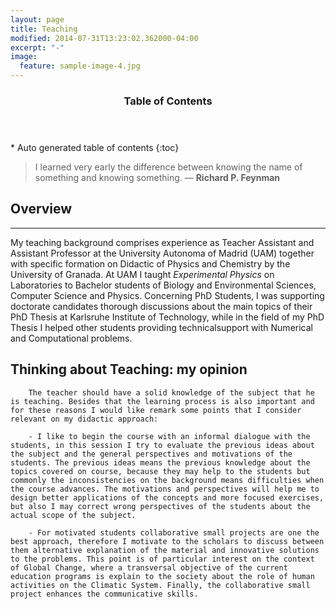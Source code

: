 ```yaml
---
layout: page
title: Teaching
modified: 2014-07-31T13:23:02.362000-04:00
excerpt: "-"
image:
  feature: sample-image-4.jpg
---
```


<section id="table-of-contents" class="toc">
  <header>
    <h3>Table of Contents</h3>
  </header>
<div id="drawer" markdown="1">
*  Auto generated table of contents
{:toc}
</div>
</section><!-- /#table-of-contents -->


> I learned very early the difference between knowing the name of something and knowing something. ― **Richard P. Feynman**

## Overview
---

My teaching background comprises experience as Teacher Assistant and Assistant Professor at the University Autonoma of Madrid (UAM) together with specific formation on Didactic of Physics and Chemistry by the University of Granada. At UAM I taught *Experimental Physics* on Laboratories to Bachelor students of Biology and Environmental Sciences, Computer Science and Physics. Concerning PhD Students, I was supporting doctorate candidates thorough discussions about the main topics of their PhD Thesis at Karlsruhe Institute of Technology, while in the field of my PhD Thesis I helped other students providing technicalsupport with Numerical and Computational problems.

## Thinking about Teaching: my opinion

		The teacher should have a solid knowledge of the subject that he is teaching. Besides that the learning process is also important and for these reasons I would like remark some points that I consider relevant on my didactic approach:
		
		- I like to begin the course with an informal dialogue with the students, in this session I try to evaluate the previous ideas about the subject and the general perspectives and motivations of the students. The previous ideas means the previous knowledge about the topics covered on course, because they may help to the students but commonly the inconsistencies on the background means difficulties when the course advances. The motivations and perspectives will help me to design better applications of the concepts and more focused exercises, but also I may correct wrong perspectives of the students about the actual scope of the subject.
		
		- For motivated students collaborative small projects are one the best approach, therefore I motivate to the scholars to discuss between them alternative explanation of the material and innovative solutions to the problems. This point is of particular interest on the context of Global Change, where a transversal objective of the current education programs is explain to the society about the role of human activities on the Climatic System. Finally, the collaborative small project enhances the communicative skills.
		
